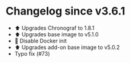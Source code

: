 # Changelog since v3.6.1
- :arrow_up: Upgrades Chronograf to 1.8.1 
- :arrow_up: Upgrades base image to v5.1.0 
- :hammer: Disable Docker init 
- :arrow_up: Upgrades add-on base image to v5.0.2 
- Typo fix (#73) 
